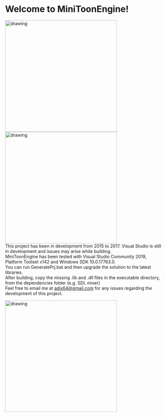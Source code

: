 # Welcome to **MiniToonEngine**!

<img src="https://github.com/adix64/MiniToonEngine/blob/master/assets/screenshot1.png" alt="drawing" width="360"/> <img src="https://github.com/adix64/MiniToonEngine/blob/master/assets/screenshot2.png" alt="drawing" width="360"/>
<br/>
This project has been in development from 2015 to 2017. Visual Studio is still in development and issues may arise while building.<br/>
MiniToonEngine has been tested with Visual Studio Community 2019, Platform Toolset v142 and Windows SDK 10.0.17763.0. <br/>
You can run GeneratePrj.bat and then upgrade the solution to the latest libraries.<br/>
After building, copy the missing .lib and .dll files in the executable directory, from the dependencies folder (e.g. SDL mixer)<br/>
Feel free to email me at adix64@gmail.com for any issues regarding the development of this project.

<img src="https://j.gifs.com/jZmww4.gif" alt="drawing" width="360"/>
